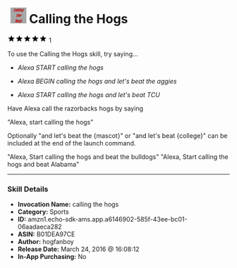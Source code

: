 # &nbsp;<img src="skill_icon" alt="Calling the Hogs icon" width="36"> Calling the Hogs
![5 stars](../../images/ic_star_black_18dp_1x.png)![5 stars](../../images/ic_star_black_18dp_1x.png)![5 stars](../../images/ic_star_black_18dp_1x.png)![5 stars](../../images/ic_star_black_18dp_1x.png)![5 stars](../../images/ic_star_black_18dp_1x.png) 1

To use the Calling the Hogs skill, try saying...

* *Alexa  START calling the hogs*

* *Alexa BEGIN calling the hogs and let's beat the aggies*

* *Alexa START calling the hogs and let's beat TCU*

Have Alexa call the razorbacks hogs by saying

"Alexa, start calling the hogs"

Optionally "and let's beat the {mascot}" or "and let's beat {college}"  can be included at the end of the launch command.

"Alexa, Start calling the hogs and beat the bulldogs"
"Alexa, Start calling the hogs and beat Alabama"

***

### Skill Details

* **Invocation Name:** calling the hogs
* **Category:** Sports
* **ID:** amzn1.echo-sdk-ams.app.a6146902-585f-43ee-bc01-06aadaeca282
* **ASIN:** B01DEA97CE
* **Author:** hogfanboy
* **Release Date:** March 24, 2016 @ 16:08:12
* **In-App Purchasing:** No
